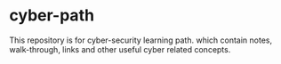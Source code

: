 # cyber-path
This repository is for cyber-security learning path. which contain notes, walk-through, links and other useful cyber related concepts.